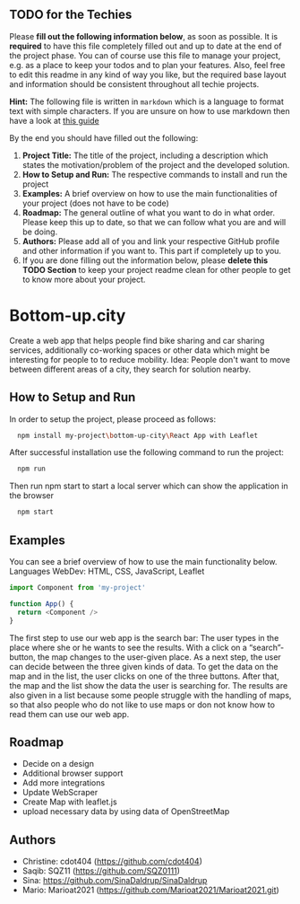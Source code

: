 ## TODO for the Techies
Please **fill out the following information below**, as soon as possible. It is **required** to have this file completely filled out and up to date at the end of the project phase.
You can of course use this file to manage your project, e.g. as a place to keep your todos and to plan your features. Also, feel free to edit this readme in any kind of way you like, but the required base layout and information should be consistent throughout all techie projects.

**Hint:** The following file is written in `markdown` which is a language to format text with simple characters. If you are unsure on how to use markdown then have a look at [this guide](https://www.markdownguide.org/basic-syntax/)

By the end you should have filled out the following:
1. **Project Title:** The title of the project, including a description which states the motivation/problem of the project and the developed solution.
2. **How to Setup and Run:** The respective commands to install and run the project
3. **Examples:** A brief overview on how to use the main functionalities of your project (does not have to be code)
4. **Roadmap:** The general outline of what you want to do in what order. Please keep this up to date, so that we can follow what you are and will be doing.
5. **Authors:** Please add all of you and link your respective GitHub profile and other information if you want to. This part if completely up to you.
6. If you are done filling out the information below, please **delete this TODO Section** to keep your project readme clean for other people to get to know more about your project.

# Bottom-up.city
Create a web app that helps people find bike sharing and car sharing services, additionally co-working spaces or other data which might be interesting for people to to reduce mobility. Idea: People don't want to move between different areas of a city, they search for solution nearby.  

## How to Setup and Run
In order to setup the project, please proceed as follows:

```bash
  npm install my-project\bottom-up-city\React App with Leaflet
```

After successful installation use the following command to run the project:

```bash
  npm run
```


Then run npm start to start a local server which can show the application in the browser

```bash
  npm start
```

## Examples
You can see a brief overview of how to use the main functionality below.
Languages WebDev: HTML, CSS, JavaScript, Leaflet

```javascript
import Component from 'my-project'

function App() {
  return <Component />
}
```
The first step to use our web app is the search bar: The user types in the place where she or he wants to see the results. With a click on a “search”-button, the map changes to the user-given place. As a next step, the user can decide between the three given kinds of data. To get the data on the map and in the list, the user clicks on one of the three buttons. After that, the map and the list show the data the user is searching for. The results are also given in a list because some people struggle with the handling of maps, so that also people who do not like to use maps or don not know how to read them can use our web app. 
  
## Roadmap
- Decide on a design
- Additional browser support
- Add more integrations
- Update WebScraper
- Create Map with leaflet.js
- upload necessary data by using data of OpenStreetMap

  
## Authors
- Christine: cdot404 (https://github.com/cdot404)
- Saqib: SQZ11 (https://github.com/SQZ0111)
- Sina: https://github.com/SinaDaldrup/SinaDaldrup
- Mario: Marioat2021 (https://github.com/Marioat2021/Marioat2021.git)
  

